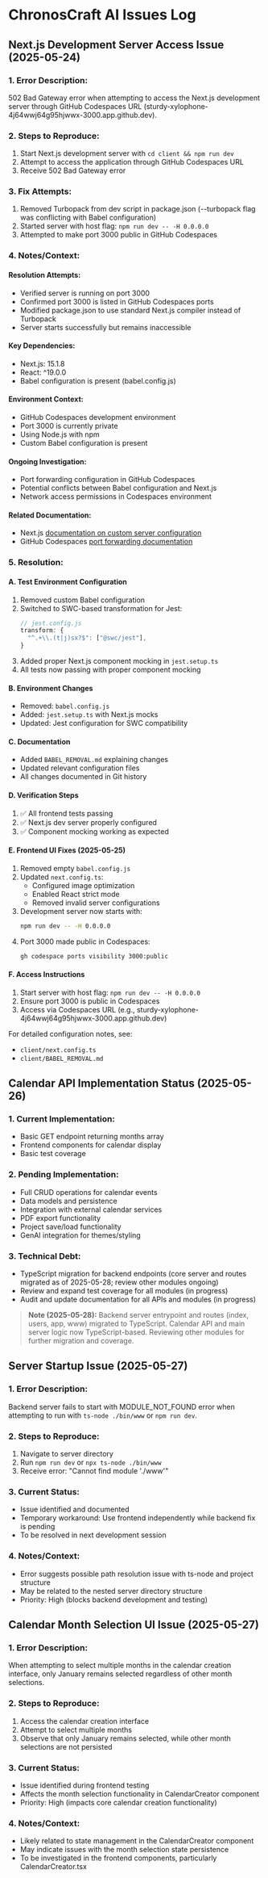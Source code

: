 # ChronosCraft AI Issues Log

## Next.js Development Server Access Issue (2025-05-24)

### 1. Error Description:

502 Bad Gateway error when attempting to access the Next.js development server through GitHub Codespaces URL (sturdy-xylophone-4j64wwj64g95hjwwx-3000.app.github.dev).

### 2. Steps to Reproduce:

1. Start Next.js development server with `cd client && npm run dev`
2. Attempt to access the application through GitHub Codespaces URL
3. Receive 502 Bad Gateway error

### 3. Fix Attempts:

1. Removed Turbopack from dev script in package.json (--turbopack flag was conflicting with Babel configuration)
2. Started server with host flag: `npm run dev -- -H 0.0.0.0`
3. Attempted to make port 3000 public in GitHub Codespaces

### 4. Notes/Context:

#### Resolution Attempts:

- Verified server is running on port 3000
- Confirmed port 3000 is listed in GitHub Codespaces ports
- Modified package.json to use standard Next.js compiler instead of Turbopack
- Server starts successfully but remains inaccessible

#### Key Dependencies:

- Next.js: 15.1.8
- React: ^19.0.0
- Babel configuration is present (babel.config.js)

#### Environment Context:

- GitHub Codespaces development environment
- Port 3000 is currently private
- Using Node.js with npm
- Custom Babel configuration is present

#### Ongoing Investigation:

- Port forwarding configuration in GitHub Codespaces
- Potential conflicts between Babel configuration and Next.js
- Network access permissions in Codespaces environment

#### Related Documentation:

- Next.js [documentation on custom server configuration](https://nextjs.org/docs/advanced-features/custom-server)
- GitHub Codespaces [port forwarding documentation](https://docs.github.com/en/codespaces/developing-in-codespaces/forwarding-ports-in-your-codespace)

### 5. Resolution:

#### A. Test Environment Configuration

1. Removed custom Babel configuration
2. Switched to SWC-based transformation for Jest:
   ```js
   // jest.config.js
   transform: {
     "^.+\\.(t|j)sx?$": ["@swc/jest"],
   }
   ```
3. Added proper Next.js component mocking in `jest.setup.ts`
4. All tests now passing with proper component mocking

#### B. Environment Changes

- Removed: `babel.config.js`
- Added: `jest.setup.ts` with Next.js mocks
- Updated: Jest configuration for SWC compatibility

#### C. Documentation

- Added `BABEL_REMOVAL.md` explaining changes
- Updated relevant configuration files
- All changes documented in Git history

#### D. Verification Steps

1. ✅ All frontend tests passing
2. ✅ Next.js dev server properly configured
3. ✅ Component mocking working as expected

#### E. Frontend UI Fixes (2025-05-25)

1. Removed empty `babel.config.js`
2. Updated `next.config.ts`:
   - Configured image optimization
   - Enabled React strict mode
   - Removed invalid server configurations
3. Development server now starts with:
   ```bash
   npm run dev -- -H 0.0.0.0
   ```
4. Port 3000 made public in Codespaces:
   ```bash
   gh codespace ports visibility 3000:public
   ```

#### F. Access Instructions

1. Start server with host flag: `npm run dev -- -H 0.0.0.0`
2. Ensure port 3000 is public in Codespaces
3. Access via Codespaces URL (e.g., sturdy-xylophone-4j64wwj64g95hjwwx-3000.app.github.dev)

For detailed configuration notes, see:

- `client/next.config.ts`
- `client/BABEL_REMOVAL.md`

## Calendar API Implementation Status (2025-05-26)

### 1. Current Implementation:

- Basic GET endpoint returning months array
- Frontend components for calendar display
- Basic test coverage

### 2. Pending Implementation:

- Full CRUD operations for calendar events
- Data models and persistence
- Integration with external calendar services
- PDF export functionality
- Project save/load functionality
- GenAI integration for themes/styling

### 3. Technical Debt:

- TypeScript migration for backend endpoints (core server and routes migrated as of 2025-05-28; review other modules ongoing)
- Review and expand test coverage for all modules (in progress)
- Audit and update documentation for all APIs and modules (in progress)

> **Note (2025-05-28):**
> Backend server entrypoint and routes (index, users, app, www) migrated to TypeScript. Calendar API and main server logic now TypeScript-based. Reviewing other modules for further migration and coverage.

## Server Startup Issue (2025-05-27)

### 1. Error Description:

Backend server fails to start with MODULE_NOT_FOUND error when attempting to run with `ts-node ./bin/www` or `npm run dev`.

### 2. Steps to Reproduce:

1. Navigate to server directory
2. Run `npm run dev` or `npx ts-node ./bin/www`
3. Receive error: "Cannot find module './www'"

### 3. Current Status:

- Issue identified and documented
- Temporary workaround: Use frontend independently while backend fix is pending
- To be resolved in next development session

### 4. Notes/Context:

- Error suggests possible path resolution issue with ts-node and project structure
- May be related to the nested server directory structure
- Priority: High (blocks backend development and testing)

## Calendar Month Selection UI Issue (2025-05-27)

### 1. Error Description:

When attempting to select multiple months in the calendar creation interface, only January remains selected regardless of other month selections.

### 2. Steps to Reproduce:

1. Access the calendar creation interface
2. Attempt to select multiple months
3. Observe that only January remains selected, while other month selections are not persisted

### 3. Current Status:

- Issue identified during frontend testing
- Affects the month selection functionality in CalendarCreator component
- Priority: High (impacts core calendar creation functionality)

### 4. Notes/Context:

- Likely related to state management in the CalendarCreator component
- May indicate issues with the month selection state persistence
- To be investigated in the frontend components, particularly CalendarCreator.tsx
